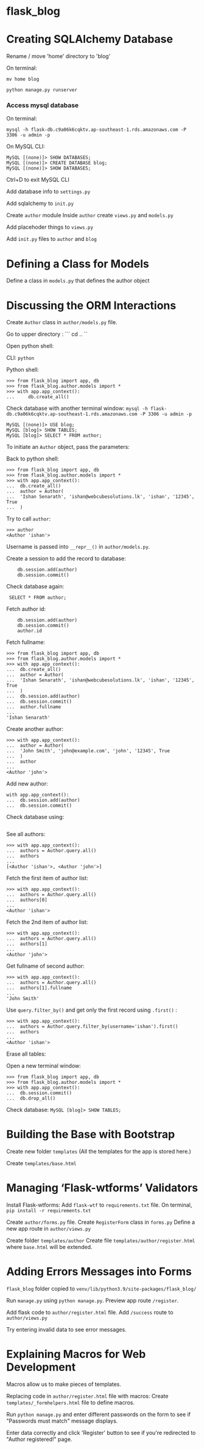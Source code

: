 # flask_blog

# Creating SQLAlchemy Database

Rename / move 'home' directory to 'blog'

On terminal:

```mv home blog```

```python manage.py runserver```

### Access mysql database

On terminal:

```mysql -h flask-db.c9a06k6cqktv.ap-southeast-1.rds.amazonaws.com -P 3306 -u admin -p```

On MySQL CLI:

```
MySQL [(none)]> SHOW DATABASES;  
MySQL [(none)]> CREATE DATABASE blog;  
MySQL [(none)]> SHOW DATABASES;
```

Ctrl+D  to exit MySQL CLI

Add database info to ```settings.py```

Add sqlalchemy to ```init.py```

Create ```author``` module
Inside ```author``` create ```views.py``` and ```models.py```

Add placehoder things to ```views.py```

Add ```init.py``` files to ```author``` and ```blog```


# Defining a Class for Models

Define a class in ```models.py``` that defines the author object



# Discussing the ORM Interactions

Create ```Author``` class in ```author/models.py``` file.

Go to upper directory :
``` cd .. ``

Open python shell:

CLI:
```python```

Python shell:
```
>>> from flask_blog import app, db
>>> from flask_blog.author.models import *
>>> with app.app_context():
...     db.create_all()

```

Check database with another terminal window:
```mysql -h flask-db.c9a06k6cqktv.ap-southeast-1.rds.amazonaws.com -P 3306 -u admin -p```
```MySQL [(none)]> SHOW DATABASES;
MySQL [(none)]> USE blog;
MySQL [blog]> SHOW TABLES;
MySQL [blog]> SELECT * FROM author;
```

To initiate an ```Author``` object, pass the parameters:



Back to python shell:
```
>>> from flask_blog import app, db
>>> from flask_blog.author.models import *
>>> with app.app_context():
...  db.create_all()
...  author = Author(
...  'Ishan Senarath', 'ishan@webcubesolutions.lk', 'ishan', '12345', True
...  )

```
Try to call ```author```:
```
>>> author
<Author 'ishan'>
```

Username is passed into  ```__repr__()``` in ```author/models.py```.

Create a session to add the record to database:

```with app.app_context():
    db.session.add(author)
    db.session.commit()
```
    
Check database again:

``` SELECT * FROM author;```


Fetch author id:
```with app.app_context():
    db.session.add(author)
    db.session.commit()
    author.id
```

Fetch  fullname:

```
>>> from flask_blog import app, db
>>> from flask_blog.author.models import *
>>> with app.app_context():
...  db.create_all()
...  author = Author(
...  'Ishan Senarath', 'ishan@webcubesolutions.lk', 'ishan', '12345', True
...  )
...  db.session.add(author)
...  db.session.commit()
...  author.fullname
... 
'Ishan Senarath'
```

Create another author:

```
>>> with app.app_context():
...  author = Author(
...  'John Smith', 'john@example.com', 'john', '12345', True
...  )
...  author
... 
<Author 'john'>
```

Add new author:
```
with app.app_context():
...  db.session.add(author)
...  db.session.commit()

```

Check database using:
``` SELECT * FROM author;
```
    
See all authors:

```
>>> with app.app_context():
...  authors = Author.query.all()
...  authors
... 
[<Author 'ishan'>, <Author 'john'>]

```

Fetch the first item of author list:
```
>>> with app.app_context():
...  authors = Author.query.all()
...  authors[0]
... 
<Author 'ishan'>
```
Fetch the 2nd item of author list:
```
>>> with app.app_context():
...  authors = Author.query.all()
...  authors[1]
... 
<Author 'john'>
```

Get fullname of second author:
```
>>> with app.app_context():
...  authors = Author.query.all()
...  authors[1].fullname
... 
'John Smith'
``` 

Use ```query.filter_by()``` and get only the first record using ```.first()``` :
```
>>> with app.app_context():
...  authors = Author.query.filter_by(username='ishan').first()
...  authors
... 
<Author 'ishan'>
```

Erase all tables:

Open a new terminal window:

```
>>> from flask_blog import app, db
>>> from flask_blog.author.models import *
>>> with app.app_context():
...  db.session.commit()
...  db.drop_all()

```
Check database:
```MySQL [blog]> SHOW TABLES;```


# Building the Base with Bootstrap

Create new folder ```templates```
(All the templates for the app is stored here.)

Create ```templates/base.html``` 

# Managing ‘Flask-wtforms’ Validators

Install Flask-wtforms:
Add ```flask-wtf``` to ```requirements.txt``` file.
On terminal, ```pip install -r requirements.txt```

Create ```author/forms.py``` file. 
Create ```RegisterForm``` class in ```forms.py```
Define a new app route in ```author/views.py```

Create folder ```templates/author```
Create file ```templates/author/register.html``` where 
  ```base.html``` will be extended.
  
  
# Adding Errors Messages into Forms
  
```flask_blog``` folder copied to ```venv/lib/python3.9/site-packages/flask_blog/```

Run ```manage.py``` using ```python manage.py```.
Preview app route ```/register```.

Add flask code to ```author/register.html``` file.
Add ```/success``` route to ```author/views.py```

Try entering invalid data to see error messages.


# Explaining Macros for Web Development

Macros allow us to make pieces of templates.

Replacing code in ```author/register.html``` file with macros:
Create ```templates/_formhelpers.html``` file to define macros.

Run ```python manage.py``` and enter different passwords on the form to see if 
"Passwords must match" message displays.

Enter data correctly and click 'Register' button to see if you're redirected to
"Author registered!" page.
